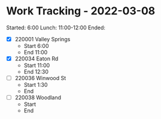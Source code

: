 # Work Tracking - 2022-03-08
Started: 6:00
Lunch: 11:00-12:00
Ended:
- [X] 220001 Valley Springs
	- Start 6:00
	- End 11:00
- [x] 220034 Eaton Rd
	- Start 11:00
	- End 12:30
- [ ] 220036 Winwood St
	- Start 1:30
	- End 
- [ ] 220038 Woodland
	- Start
	- End